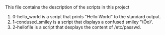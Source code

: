 This file contains the description of the scripts in this project

1. 0-hello_world is a script that prints "Hello World" to the standard output.
2. 1-condused_smiley is a script that displays a confused smiley "(Ôo)'.
3. 2-hellofile is a script that desplays the content of /etc/passwd.
